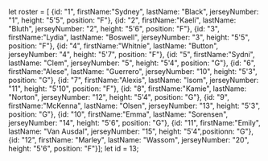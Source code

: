 let roster = [
    {id: "1", firstName:"Sydney", lastName: "Black", jerseyNumber: "1", height: "5'5", position: "F"},
    {id: "2", firstName:"Kaeli", lastName: "Bluth", jerseyNumber: "2", height: "5'6", position: "F"},
    {id: "3", firstName:"Lydia", lastName: "Boswell", jerseyNumber: "3", height: "5'5", position: "F"},
    {id: "4", firstName:"Whitnie", lastName: "Button", jerseyNumber: "4", height: "5'7", position: "F"},
    {id: "5", firstName:"Sydni", lastName: "Clem", jerseyNumber: "5", height: "5'4", position: "G"},
    {id: "6", firstName:"Alese", lastName: "Guerrero", jerseyNumber: "10", height: "5'3", position: "G"},
    {id: "7", firstName:"Alexis", lastName: "Isom", jerseyNumber: "11", height: "5'10", position: "F"},
    {id: "8", firstName:"Kamie", lastName: "Norton", jerseyNumber: "12", height: "5'4", position: "G"},
    {id: "9", firstName:"McKenna", lastName: "Olsen", jerseyNumber: "13", height: "5'3", position: "G"},
    {id: "10", firstName:"Emma", lastName: "Sorensen", jerseyNumber: "14", height: "5'6", position: "G"},
    {id: "11", firstName:"Emily", lastName: "Van Ausdal", jerseyNumber: "15", height: "5'4",positionn: "G"},
    {id: "12", firstName: "Marley", lastName: "Wassom", jerseyNumber: "20", height: "5'6", position: "F"}];
let id = 13;